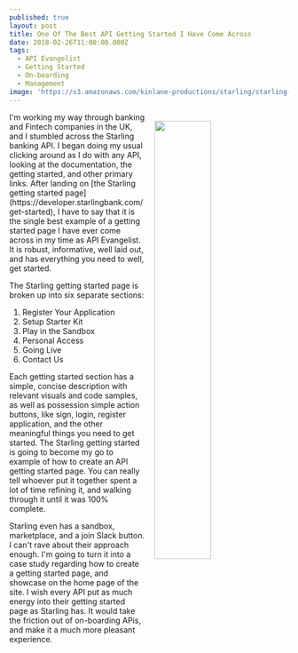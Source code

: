 ```yaml
---
published: true
layout: post
title: One Of The Best API Getting Started I Have Come Across
date: 2018-02-26T11:00:00.000Z
tags:
  - API Evangelist
  - Getting Started
  - On-boarding
  - Management
image: 'https://s3.amazonaws.com/kinlane-productions/starling/starling-home-page.png'
---
```

<p><img src="https://s3.amazonaws.com/kinlane-productions/starling/starling-home-page.png" align="right" width="45%" style="padding: 15px;" /></p>I'm working my way through banking and Fintech companies in the UK, and I stumbled across the Starling banking API. I began doing my usual clicking around as I do with any API, looking at the documentation, the getting started, and other primary links. After landing on [the Starling getting started page](https://developer.starlingbank.com/get-started), I have to say that it is the single best example of a getting started page I have ever come across in my time as API Evangelist. It is robust, informative, well laid out, and has everything you need to well, get started.

The Starling getting started page is broken up into six separate sections:

1) Register Your Application
2) Setup Starter Kit
3) Play in the Sandbox
4) Personal Access
5) Going Live
6) Contact Us

Each getting started section has a simple, concise description with relevant visuals and code samples, as well as possession simple action buttons, like sign, login, register application, and the other meaningful things you need to get started. The Starling getting started is going to become my go to example of how to create an API getting started page. You can really tell whoever put it together spent a lot of time refining it, and walking through it until it was 100% complete.

Starling even has a sandbox, marketplace, and a join Slack button. I can't rave about their approach enough. I'm going to turn it into a case study regarding how to create a getting started page, and showcase on the home page of the site. I wish every API put as much energy into their getting started page as Starling has. It would take the friction out of on-boarding APis, and make it a much more pleasant experience.
